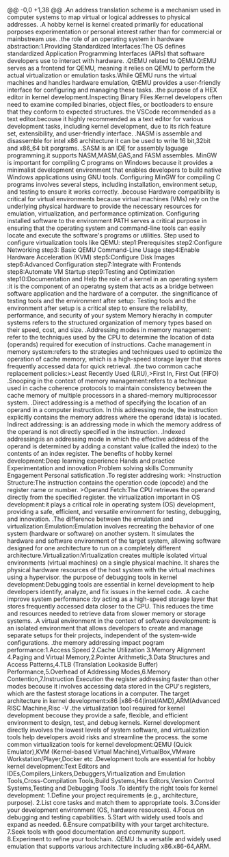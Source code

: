 @@ -0,0 +1,38 @@
.An address translation scheme is a mechanism used in computer systems to map virtual or logical addresses to physical addresses.
.A hobby kernel is kernel created primarily for educational porposes experimentation or personal interest rather than for commercial or mainbstream use.
.the role of an operating system in hardware abstraction:1.Providing Standardized Interfaces:The OS defines standardized Application Programming Interfaces (APIs) that software developers use to interact with hardware. 
.QtEMU related to QEMU.QtEMU serves as a frontend for QEMU, meaning it relies on QEMU to perform the actual virtualization or emulation tasks.While QEMU runs the virtual machines and handles hardware emulation, QtEMU provides a user-friendly interface for configuring and managing these tasks. 
.the purpose of a HEX editor in kernel development.Inspecting Binary Files:Kernel developers often need to examine compiled binaries, object files, or bootloaders to ensure that they conform to expected structures.
the VSCode recommended as a text editor.becouse it highly recommended as a text editor for various development tasks, including kernel development, due to its rich feature set, extensibility, and user-friendly interface. 
.NASM is assemble and disassemble for intel x86 architecture it can be used to write 16 bit,32bit and x86_64 bit porgrams. 
.SASM is an IDE for assembly laguage programming.it supports NASM,MASM,GAS,and FASM assembles.
MinGW is important for compiling C programs on Windows because it provides a minimalist development environment that enables developers to build native Windows applications using GNU tools. 
Configuring MinGW for compiling C programs involves several steps, including installation, environment setup, and testing to ensure it works correctly.
.becouse Hardware compatibility is critical for virtual environments because virtual machines (VMs) rely on the underlying physical hardware to provide the necessary resources for emulation, virtualization, and performance optimization. 
Configuring installed software to the environment PATH serves a critical purpose in ensuring that the operating system and command-line tools can easily locate and execute the software's programs or utilities. 
Step used to configure virtualization tools like QEMU: step1:Prerequisites step2:Configure Networking step3: Basic QEMU Command-Line Usage step4:Enable Hardware Acceleration (KVM) step5:Configure Disk Images step6:Advanced Configuration step7:Integrate with Frontends step8:Automate VM Startup step9:Testing and Optimization step10:Documentation and Help 
the role of a kernel in an operating system :it is the component of an operatng system that acts as a bridge between software application and the hardware of a computer.
.the singnificance of testing tools and the environment after setup: Testing tools and the environment after setup is a critical step to ensure the reliability, performance, and security of your system
Memory hierachy in computer systems refers to the structured organization of memory types based on their speed, cost, and size. 
.Addressing modes in memory management: refer to the techniques used by the CPU to determine the location of data (operands) required for execution of instructions.
Cache management in memory system:refers to the strategies and techniques used to optimize the operation of cache memory, which is a high-speed storage layer that stores frequently accessed data for quick retrieval. 
.the two common cache replacement policies:>Least Recently Used (LRU),>First In, First Out (FIFO) 
.Snooping in the context of memory management:refers to a technique used in cache coherence protocols to maintain consistency between the cache memory of multiple processors in a shared-memory multiprocessor system. 
.Direct addressing:is a method of specifying the location of an operand in a computer instruction. In this addressing mode, the instruction explicitly contains the memory address where the operand (data) is located. 
Indirect addressing: is an addressing mode in which the memory address of the operand is not directly specified in the instruction.
.Indexed addressing:is an addressing mode in which the effective address of the operand is determined by adding a constant value (called the index) to the contents of an index register.
The benefits of hobby kernel development:Deep learning experience Hands and practice Experimentation and innovation Problem solving skills Community Engagement Personal satisfication
.To register addresing work: >Instruction Structure:The instruction contains the operation code (opcode) and the register name or number. >Operand Fetch:The CPU retrieves the operand directly from the specified register. 
the virtualization important in OS development:it plays a critical role in operating system (OS) development, providing a safe, efficient, and versatile environment for testing, debugging, and innovation.
.The difference between the emulation and virtualization:Emulation:Emulation involves recreating the behavior of one system (hardware or software) on another system. It simulates the hardware and software environment of the target system, allowing software designed for one architecture to run on a completely different architecture.Virtualization:Virtualization creates multiple isolated virtual environments (virtual machines) on a single physical machine. It shares the physical hardware resources of the host system with the virtual machines using a hypervisor. 
the purpose of debugging tools in kernel development:Debugging tools are essential in kernel development to help developers identify, analyze, and fix issues in the kernel code.
.A cache improve system performance :by acting as a high-speed storage layer that stores frequently accessed data closer to the CPU. This reduces the time and resources needed to retrieve data from slower memory or storage systems.
.A virtual environment in the context of software development: is an isolated environment that allows developers to create and manage separate setups for their projects, independent of the system-wide configurations.
.the memory addressing impact pogram performance:1.Access Speed 2.Cache Utilization 3.Memory Alignment 4.Paging and Virtual Memory,2.Pointer Arithmetic,3.Data Structures and Access Patterns,4.TLB (Translation Lookaside Buffer) Performance,5.Overhead of Addressing Modes,6.Memory Contention,7.Instruction Execution 
the register addressing faster than other modes becouse it involves accessing data stored in the CPU's registers, which are the fastest storage locations in a computer.
The target architecture in kernel development:x86 |x86-64(intel/AMD),ARM(Advanced RISC Machine,Risc -V 
.the virtualization tool required for kernel development becouse they provide a safe, flexible, and efficient environment to design, test, and debug kernels. Kernel development directly involves the lowest levels of system software, and virtualization tools help developers avoid risks and streamline the process.
the some common virtualization tools for kernel development:QEMU (Quick Emulator),KVM (Kernel-based Virtual Machine),VirtualBox,VMware Workstation/Player,Docker etc
.Development tools are essential for hobby kernel development:Text Editors and IDEs,Compilers,Linkers,Debuggers,Virtualization and Emulation Tools,Cross-Compilation Tools,Build Systems,Hex Editors,Version Control Systems,Testing and Debugging Tools 
.To identify the right tools for kernel development: 1.Define your project requirements (e.g., architecture, purpose). 2.List core tasks and match them to appropriate tools. 3.Consider your development environment (OS, hardware resources). 4.Focus on debugging and testing capabilities. 5.Start with widely used tools and expand as needed. 6.Ensure compatibility with your target architecture. 7.Seek tools with good documentation and community support. 8.Experiment to refine your toolchain. 
.QEMU :Is a versatile and widely used emulation that supports various architecture including x86.x86-64,ARM.
